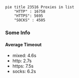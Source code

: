 
```mermaid
pie title 23516 Proxies in list
    "HTTP" : 16758
    "HTTPS": 5695
    "SOCKS" : 4505
```

### Some Info
#### Average Timeout

- mixed: 4.6s
- http: 2.7s
- https: 7.5s
- socks: 6.2s